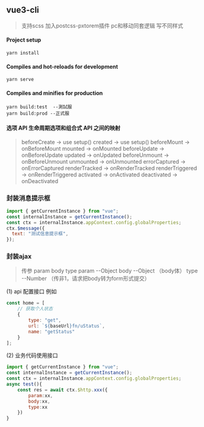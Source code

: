 ## vue3-cli
>支持scss
>加入postcss-pxtorem插件 pc和移动同套逻辑 写不同样式
#### Project setup

```
yarn install
```

#### Compiles and hot-reloads for development

```
yarn serve
```

#### Compiles and minifies for production

```
yarn build:test  --測試服
yarn build:prod --正式服
```

#### 选项 API 生命周期选项和组合式 API 之间的映射

> beforeCreate -> use setup()
> created -> use setup()
> beforeMount -> onBeforeMount
> mounted -> onMounted
> beforeUpdate -> onBeforeUpdate
> updated -> onUpdated
> beforeUnmount -> onBeforeUnmount
> unmounted -> onUnmounted
> errorCaptured -> onErrorCaptured
> renderTracked -> onRenderTracked
> renderTriggered -> onRenderTriggered
> activated -> onActivated
> deactivated -> onDeactivated

### 封装消息提示框

```javascript
import { getCurrentInstance } from "vue";
const internalInstance = getCurrentInstance();
const ctx = internalInstance.appContext.config.globalProperties;
ctx.$message({
  text: "测试信息提示框",
});
```
### 封装ajax

>传参 param body type
> param  --Object
> body --Object （body体）
> type --Number （传非1，请求把body转为form形式提交）

(1) api 配置接口 例如

```javascript
const home = [
    // 获取个人状态
    {
        type: "get",
        url: `${baseUrl}fn/uStatus`,
        name: "getStatus"
    }
];
```

(2) 业务代码使用接口

```javascript
import { getCurrentInstance } from "vue";
const internalInstance = getCurrentInstance();
const ctx = internalInstance.appContext.config.globalProperties;
async test(){
    const res = await ctx.$http.xxx({
        param:xx,
        body:xx,
        type:xx
    })
}
```